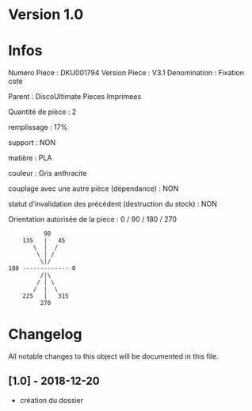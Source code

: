 # Version 1.0
# Infos
Numero Piece : DKU001794
Version Piece : V3.1
Denomination : Fixation coté

Parent : DiscoUltimate Pieces Imprimees

Quantité de pièce : 2

remplissage : 17%

support : NON

matière : PLA

couleur : Gris anthracite

couplage avec une autre pièce (dépendance) : NON

statut d’invalidation des précédent (destruction du stock) : NON

Orientation autorisée de la piece : 0 / 90 / 180 / 270
```
          90
    135   |   45
       \  |  /
        \ | /
         \|/
180 ------------- 0
         /|\
        / | \
       /  |  \   
    225   |   315
         270
```
	   
	  
# Changelog
All notable changes to this object will be documented in this file.


## [1.0] - 2018-12-20
- création du dossier